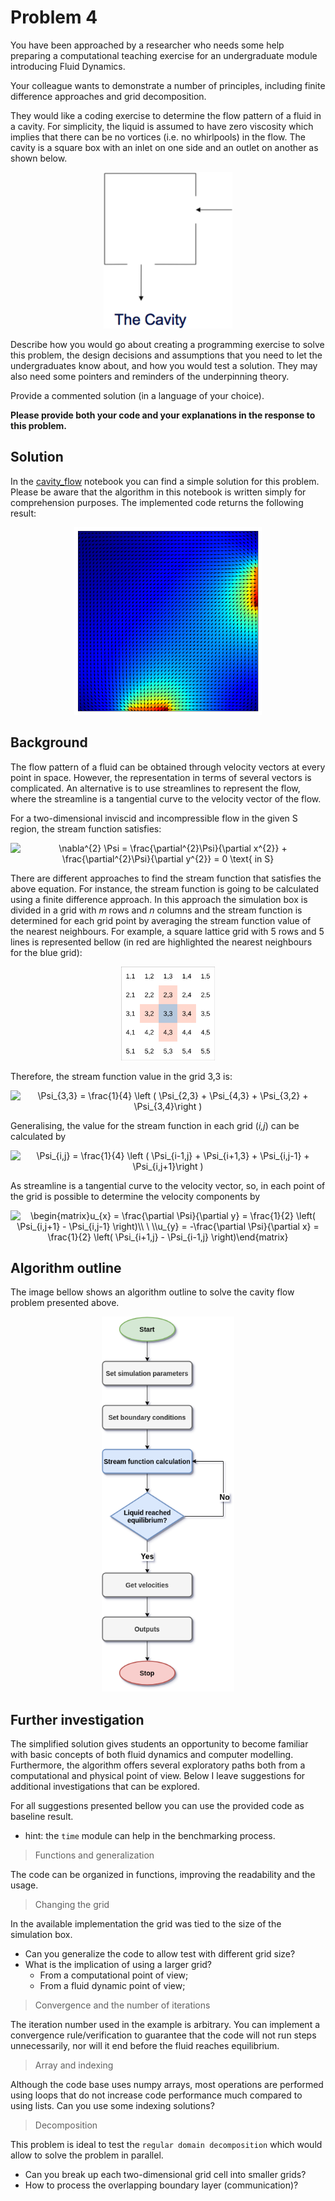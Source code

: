 # Problem 4

You have been approached by a researcher who needs some help preparing a computational teaching exercise for an undergraduate module introducing Fluid Dynamics.

Your colleague wants to demonstrate a number of principles, including finite difference approaches and grid decomposition.

They would like a coding exercise to determine the flow pattern of a fluid in a cavity. For simplicity, the liquid is assumed to have zero viscosity which implies that there can be no vortices (i.e. no whirlpools) in the flow. The cavity is a square box with an inlet on one side and an outlet on another as shown below.

<p align='center'> <img src="input/cavity.png" alt="Cavity" height="250" id="cavity"> </p>

Describe how you would go about creating a programming exercise to solve this problem, the design decisions and assumptions that you need to let the undergraduates know about, and how you would test a solution. They may also need some pointers and reminders of the underpinning theory.

Provide a commented solution (in a language of your choice).

**Please provide both your code and your explanations in the response to this problem.**

## Solution

In the [cavity_flow](cavity_flow.ipynb) notebook you can find a simple solution for this problem. Please be aware that the algorithm in this notebook is written simply for comprehension purposes. The implemented code returns the following result:

<p align='center'> <img src="input/flow.png" alt="Flow" height="300" id="flow"> </p>

## Background

The flow pattern of a fluid can be obtained through velocity vectors at every point in space. However, the representation in terms of several vectors is complicated. An alternative is to use streamlines to represent the flow, where the streamline is a tangential curve to the velocity vector of the flow.

For a two-dimensional inviscid and incompressible flow in the given S region, the stream function satisfies:

<p align='center'> <img src="https://latex.codecogs.com/svg.image?\nabla^{2}&space;\Psi&space;=&space;\frac{\partial^{2}\Psi}{\partial&space;x^{2}}&space;&plus;&space;\frac{\partial^{2}\Psi}{\partial&space;y^{2}}&space;=&space;0&space;\text{&space;in&space;S}" title="\nabla^{2} \Psi = \frac{\partial^{2}\Psi}{\partial x^{2}} + \frac{\partial^{2}\Psi}{\partial y^{2}} = 0 \text{ in S}" /> </p>

There are different approaches to find the stream function that satisfies the above equation. For instance, the stream function is going to be calculated using a finite difference approach. In this approach the simulation box is divided in a grid with *m* rows and *n* columns and the stream function is determined for each grid point by averaging the stream function value of the nearest neighbours. For example, a square lattice grid with 5 rows and 5 lines is represented bellow (in red are highlighted the nearest neighbours for the blue grid):

<p align='center'> <img src="input/grid.png" alt="Grid" height="150" id="grid"> </p>

Therefore, the stream function value in the grid 3,3 is:

<p align='center'> <img src="https://latex.codecogs.com/svg.image?\Psi_{3,3}&space;=&space;\frac{1}{4}&space;\left&space;(&space;\Psi_{2,3}&space;&plus;&space;\Psi_{4,3}&space;&plus;&space;\Psi_{3,2}&space;&plus;&space;\Psi_{3,4}\right&space;)" title="\Psi_{3,3} = \frac{1}{4} \left ( \Psi_{2,3} + \Psi_{4,3} + \Psi_{3,2} + \Psi_{3,4}\right )" /> </p>

Generalising, the value for the stream function in each grid (*i,j*) can be calculated by

<p align='center'> <img src="https://latex.codecogs.com/svg.image?\Psi_{i,j}&space;=&space;\frac{1}{4}&space;\left&space;(&space;\Psi_{i-1,j}&space;&plus;&space;\Psi_{i&plus;1,3}&space;&plus;&space;\Psi_{i,j-1}&space;&plus;&space;\Psi_{i,j&plus;1}\right&space;)" title="\Psi_{i,j} = \frac{1}{4} \left ( \Psi_{i-1,j} + \Psi_{i+1,3} + \Psi_{i,j-1} + \Psi_{i,j+1}\right )" /> </p>

As streamline is a tangential curve to the velocity vector, so, in each point of the grid is possible to determine the velocity components by

<p align='center'>  <img src="https://latex.codecogs.com/svg.image?\begin{matrix}u_{x}&space;=&space;\frac{\partial&space;\Psi}{\partial&space;y}&space;&space;=&space;\frac{1}{2}&space;\left(&space;\Psi_{i,j&plus;1}&space;-&space;\Psi_{i,j-1}&space;\right)\\&space;\&space;\\u_{y}&space;=&space;-\frac{\partial&space;\Psi}{\partial&space;x}&space;&space;=&space;\frac{1}{2}&space;\left(&space;\Psi_{i&plus;1,j}&space;-&space;\Psi_{i-1,j}&space;\right)\end{matrix}&space;" title="\begin{matrix}u_{x} = \frac{\partial \Psi}{\partial y} = \frac{1}{2} \left( \Psi_{i,j+1} - \Psi_{i,j-1} \right)\\ \ \\u_{y} = -\frac{\partial \Psi}{\partial x} = \frac{1}{2} \left( \Psi_{i+1,j} - \Psi_{i-1,j} \right)\end{matrix} " /></p>

## Algorithm outline

The image bellow shows an algorithm outline to solve the cavity flow problem presented above.

<p align='center'> <img src="input/outline.png" alt="Algorithm outline" height="600" id="outline"> </p>

## Further investigation

The simplified solution gives students an opportunity to become familiar with basic concepts of both fluid dynamics and computer modelling. Furthermore, the algorithm offers several exploratory paths both from a computational and physical point of view. Below I leave suggestions for additional investigations that can be explored.

For all suggestions presented bellow you can use the provided code as baseline result.

- hint: the `time` module can help in the benchmarking process.

> Functions and generalization

The code can be organized in functions, improving the readability and the usage.

> Changing the grid

In the available implementation the grid was tied to the size of the simulation box.

- Can you generalize the code to allow test with different grid size?
- What is the implication of using a larger grid?
  - From a computational point of view;
  - From a fluid dynamic point of view;

> Convergence and the number of iterations

The iteration number  used in the example is arbitrary. You can implement a convergence rule/verification to guarantee that the code will not run steps unnecessarily, nor will it end before the fluid reaches equilibrium.

> Array and indexing

Although the code base uses numpy arrays, most operations are performed using loops that do not increase code performance much compared to using lists. Can you use some indexing solutions?

> Decomposition

This problem is ideal to test the `regular domain decomposition` which would allow to solve the problem in parallel.

- Can you break up each two-dimensional grid cell into smaller grids?
- How to process the overlapping boundary layer (communication)?
